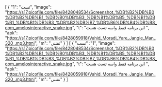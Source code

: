 [ { "1": "تست", "image": "https://s17.picofile.com/file/8428048534/Screenshot_%DB%B2%DB%B0%DB%B2%DB%B1_%DB%B0%DB%B3_%DB%B1%DB%B5_%DB%B1%DB%B1_%DB%B1%DB%B3_%DB%B2%DB%B7_%DB%B6%DB%B4%DB%B8_com_amelosinteractive_snake.jpg", "t": "این برنامه فقط واسه تست هست ", "apk": "https://s17.picofile.com/file/8428059918/Vahid_Moradi_Yare_Jangie_Man_320_.mp3.html", "m": "تفننی" } ]
[ { "1": "تست", "image": "https://s17.picofile.com/file/8428048534/Screenshot_%DB%B2%DB%B0%DB%B2%DB%B1_%DB%B0%DB%B3_%DB%B1%DB%B5_%DB%B1%DB%B1_%DB%B1%DB%B3_%DB%B2%DB%B7_%DB%B6%DB%B4%DB%B8_com_amelosinteractive_snake.jpg", "t": "این برنامه فقط واسه تست هست ", "apk": "https://s17.picofile.com/file/8428059918/Vahid_Moradi_Yare_Jangie_Man_320_.mp3.html", "m": "تفننی" } ]

